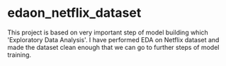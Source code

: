 # edaon_netflix_dataset
This project is based on very important step of model building which 'Exploratory Data Analysis'. I have performed EDA on Netflix dataset and made the dataset clean enough that we can go to further steps of model training.
